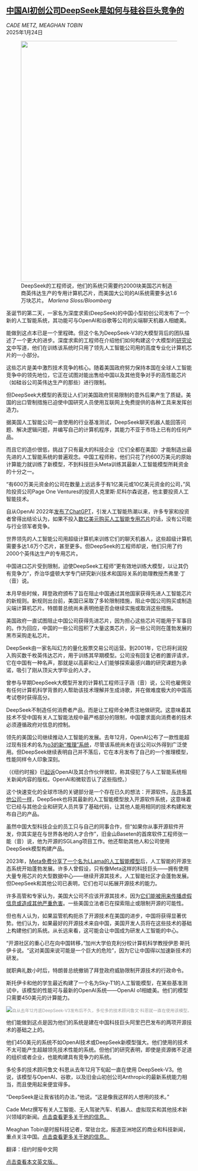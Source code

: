 <!--1737684422000-->
[中国AI初创公司DeepSeek是如何与硅谷巨头竞争的](https://cn.nytimes.com/technology/20250124/deepseek-china-ai-chips/)
------

<address>CADE METZ, MEAGHAN TOBIN</address><time pudate="2025-01-24 09:43:49" datetime="2025-01-24 09:43:49">2025年1月24日</time><figure><img src="https://images.weserv.nl/?url=static01.nyt.com/images/2025/01/17/multimedia/CHINA-AI-vjfl/CHINA-AI-vjfl-master1050.jpg" width="1050" height="653"><figcaption>DeepSeek的工程师说，他们的系统只需要约2000块美国芯片制造商英伟达生产的专用计算机芯片，而美国大公司的AI系统需要多达1.6万块芯片。 <cite>Marlena Sloss/Bloomberg</cite></figcaption></figure><section><p>圣诞节的第二天，一家名为深度求索(DeepSeek)的中国小型初创公司发布了一个新的人工智能系统，其功能可与OpenAI和谷歌等公司的尖端聊天机器人相媲美。</p><p>能做到这点本已是一个里程碑。但这个名为DeepSeek-V3的大模型背后的团队描述了一个更大的进步。深度求索的工程师在介绍他们如何构建这个大模型的<a rel="noopener noreferrer" target="_blank" href="https://arxiv.org/html/2412.19437v1">研究论文</a>中写道，他们在训练该系统时只用了领先人工智能公司用的高度专业化计算机芯片的一小部分。</p><p>这些芯片是美中激烈技术竞争的核心。随着美国政府努力保持本国在全球人工智能竞争中的领先地位，它正在试图对能出售给中国以及其他竞争对手的高性能芯片（如硅谷公司英伟达生产的那些）进行限制。</p><p>但DeepSeek大模型的表现让人们对美国政府贸易限制的意外后果产生了质疑。美国的出口管制措施已迫使中国研究人员使用互联网上免费提供的各种工具来发挥创造力。</p><p>据美国人工智能公司一直使用的行业基准测试，DeepSeek聊天机器人能回答问题、解决逻辑问题，并编写自己的计算机程序，其能力不亚于市场上已有的任何产品。</p><p>而且它的造价很低，挑战了只有最大的科技企业（它们全都在美国）才能制造出最先进的人工智能系统的普遍观念。中国工程师称，他们只花了约600万美元的原始计算能力就训练了新模型，不到科技巨头Meta训练其最新人工智能模型所耗资金的十分之一。</p><p>“有600万美元资金的公司在数量上远远多于有1亿美元或10亿美元资金的公司，”风险投资公司Page One Ventures的投资人克里斯·尼科尔森说道，他主要投资人工智能技术。</p><p>自从OpenAI 2022年<a href="https://www.nytimes.com/2022/12/10/technology/ai-chat-bot-chatgpt.html">发布了ChatGPT</a>，引发人工智能热潮以来，许多专家和投资者曾得出结论认为，如果不投入<a href="https://www.nytimes.com/2023/07/05/business/artificial-intelligence-power-data-centers.html">数亿美元购买人工智能专用芯片</a>的话，没有公司能与行业领军者竞争。</p><p>世界领先的人工智能公司用超级计算机来训练它们的聊天机器人，这些超级计算机需要多达1.6万个芯片，甚至更多。但DeepSeek的工程师却说，他们只用了约2000个英伟达生产的专用芯片。</p><p>中国进口芯片受到限制，迫使DeepSeek工程师“更有效地训练大模型，以让其仍有竞争力”，乔治华盛顿大学专门研究新兴技术和国际关系的助理教授杰弗里·丁（音）说。</p><p>本月早些时候，拜登政府颁布了旨在阻止中国通过其他国家获得先进人工智能芯片的新规则。新规则出台前，美国已采取了多轮限制措施，阻止中国公司购买或制造尖端计算机芯片。特朗普总统尚未表明他是否会继续实施或取消这些措施。</p><p>美国政府一直试图阻止中国公司获得先进芯片，因为担心这些芯片可能用于军事目的。作为回应，中国的一些公司囤积了大量这类芯片，另一些公司则在蓬勃发展的黑市采购走私芯片。</p><p>DeepSeek由一家名叫幻方的量化股票交易公司运营。到2001年，它已将利润投入购买数千枚英伟达芯片，用于训练其早期模型。公司没有回复记者的置评请求，它在中国有一种名声，那就是以高薪和让人们能够探索最感兴趣的研究课题为承诺，吸引了刚从顶尖大学毕业的人才。</p><p>曾参与早期DeepSeek大模型开发的计算机工程师汪子涵（音）说，公司也雇佣没有任何计算机科学背景的人帮助该技术理解并生成诗歌，并在做难度极大的中国高考试卷时获得高分。</p><p>DeepSeek不制造任何消费者产品，而是让工程师全神贯注地做研究。这意味着其技术不受中国有关人工智能法规中最严格部分的限制，中国要求面向消费者的技术必须遵循政府对信息的控制。</p><p>领先的美国公司继续推动人工智能的发展。去年12月，OpenAI公布了一款性能超过现有技术的名为<a href="https://www.nytimes.com/2024/12/20/technology/openai-new-ai-math-science.html">o3的新“推理”系统</a>，尽管该系统尚未在该公司以外得到广泛使用。但DeepSeek继续表明自己并不落后，它在本月发布了自己的一个推理模型，性能同样令人印象深刻。</p><p>（《纽约时报》已<a href="https://www.nytimes.com/2023/12/27/business/media/new-york-times-open-ai-microsoft-lawsuit.html">起诉</a>OpenAI及其合作伙伴微软，称其侵犯了与人工智能系统相关新闻内容的版权。OpenAI和微软否认了这些指控。）</p><p>这个快速变化的全球市场的关键部分是一个存在已久的想法：开源软件。<a href="https://cn.nytimes.com/technology/20240222/china-united-states-artificial-intelligence/">与许多其他公司一样</a>，DeepSeek也将其最新的人工智能模型放入开源软件系统，这意味着它已经与其他企业和研究人员共享了基础代码，让其他人能用相同的技术构建和发布自己的产品。</p><p>虽然中国大型科技企业的员工只与自己的同事合作，但“如果你从事开源软件开发，你其实是在与世界各地的人才合作”，旧金山Baseten的首席软件工程师张一能（音）说，他为开源的SGLang项目工作。他还帮助其他人和公司使用DeepSeek模型构建产品。</p><p>2023年，<a href="https://www.nytimes.com/2023/05/18/technology/ai-meta-open-source.html">Meta免费分享了一个名为LLama的人工智能模型</a>后，人工智能的开源生态系统开始蓬勃发展。许多人曾假设，只有像Meta这样的科技巨头——拥有使用大量专用芯片的大型数据中心——继续开源其技术，人工智能社区才会蓬勃发展。但DeepSeek和其他公司已表明，它们也可以拓展开源技术的能力。</p><p>许多高管和专家认为，美国大公司不应该开源其技术，因为<a href="https://www.nytimes.com/2023/05/01/technology/ai-problems-danger-chatgpt.html">它们能被用来传播虚假信息或造成其他严重危害</a>。一些美国立法者已在探索阻止或限制开源的可能性。</p><p>但也有人认为，如果监管机构扼杀了开源技术在美国的进步，中国将获得显著优势。他们认为，如果最好的开源技术来自中国，美国开发人员将在这些技术的基础上构建他们的系统。从长远来看，这可能会让中国成为研发人工智能的中心。</p><p>“开源社区的重心已在向中国转移，”加州大学伯克利分校计算机科学教授伊恩·斯托伊卡说。“这对美国来说可能是一个巨大的危险”，因为它让中国得以加速新技术的研发。</p><p>就职典礼数小时后，特朗普总统撤销了拜登政府威胁限制开源技术的行政命令。</p><p>斯托伊卡和他的学生最近构建了一个名为Sky-T1的人工智能模型，在某些基准测试中，该模型的性能可与最新的OpenAI系统——OpenAI o1相媲美。他们的模型只需要450美元的计算能力。</p><p><img src="https://images.weserv.nl/?url=static01.nyt.com/images/2025/01/17/multimedia/00china-ai-cohen-wzhb/00china-ai-cohen-wzhb-master1050.jpg"><small style="color: #999;">自从去年12月底DeepSeek-V3发布后不久，多伦多的技术顾问鲁文·科恩就一直在使用该模型。</small></p><p>他们能做到这点是因为他们的系统是建在中国科技巨头阿里巴巴发布的两项开源技术的基础之上的。</p><p>他们450美元的系统不如OpenAI技术或DeepSeek新模型强大。他们使用的技术不太可能产生超越领先技术性能的系统。但他们的研究表明，即使是资源微不足道的组织或者企业，也能构建具有竞争力的系统。</p><p>多伦多的技术顾问鲁文·科恩从去年12月下旬起一直在使用 DeepSeek-V3。他说，该模型与OpenAI、谷歌，以及旧金山初创公司Anthropic的最新系统能力相当，而且使用起来便宜得多。</p><p>“DeepSeek是让我省钱的办法，”他说。“这是像我这样的人想用的技术。”</p></section><footer><p>Cade Metz撰写有关人工智能、无人驾驶汽车、机器人、虚拟现实和其他技术新兴领域的新闻。<a rel="nofollow" target="_blank" href="https://www.nytimes.com/by/cade-metz">点击查看更多关于他的信息。</a></p><p>Meaghan Tobin是时报科技记者，常驻台北，报道亚洲地区的商业和科技新闻，重点关注中国。<a rel="nofollow" target="_blank" href="https://www.nytimes.com/by/meaghan-tobin">点击查看更多关于她的信息。</a></p><p>翻译：纽约时报中文网</p><a rel="nofollow" target="_blank" href="https://www.nytimes.com/2025/01/23/technology/deepseek-china-ai-chips.html">点击查看本文英文版。</a></footer>
